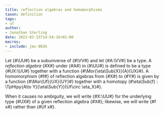 ```yaml
---
title: reflection algebras and homomorphisms
taxon: definition
tags:
- uf
author:
- Jonathan Sterling
date: 2023-03-15T14:54:16+01:00
macros:
- include: jms-003G
---
```


Let {#\UU#} be a subuniverse of {#\VV#} and let {#A:\VV#} be a type. A *reflection algebra* {#X#} under {#A#} in {#\UU#} is defined to be a type {#UX:\UU#} together with a function {#\Mor{\eta\Sub{X}}{A}{UX}#}. A homomorphism {#f#} of reflection algebras from {#X#} to {#Y#} is given by a function {#\Mor{Uf}{UX}{UY}#} together with a homotopy {#\eta\Sub{f} : \TpHtpy{A\to Y}{\eta\Sub{Y}}{Uf\circ \eta_X}#}.

When it causes no ambiguity, we will write {#X:\UU#} for the underlying type {#UX#} of a given reflection algebra {#X#}; likewise, we will write {#f x#} rather than {#Uf x#}.

